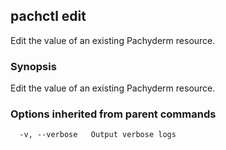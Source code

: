## pachctl edit

Edit the value of an existing Pachyderm resource.

### Synopsis


Edit the value of an existing Pachyderm resource.

### Options inherited from parent commands

```
  -v, --verbose   Output verbose logs
```

